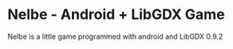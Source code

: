  Nelbe - Android  + LibGDX Game
=========================================================

Nelbe is a little game programmed with android and LibGDX 0.9.2




